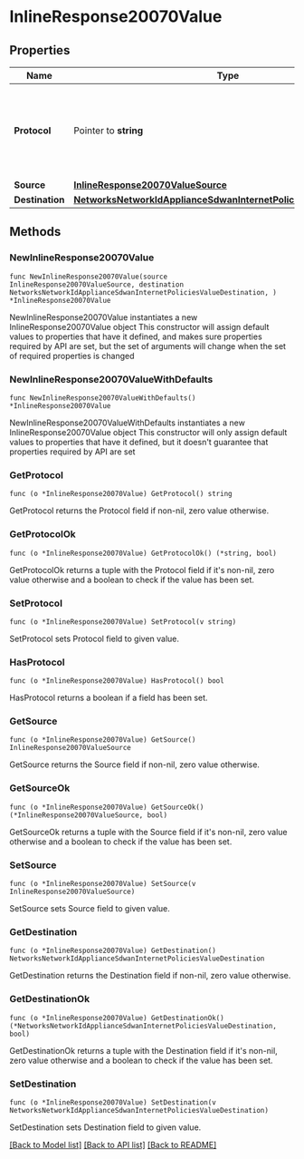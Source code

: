 # InlineResponse20070Value

## Properties

Name | Type | Description | Notes
------------ | ------------- | ------------- | -------------
**Protocol** | Pointer to **string** | Protocol of &#39;custom&#39; type traffic filter. Must be one of: &#39;tcp&#39;, &#39;udp&#39;, &#39;icmp6&#39; or &#39;any&#39; | [optional] 
**Source** | [**InlineResponse20070ValueSource**](InlineResponse20070ValueSource.md) |  | 
**Destination** | [**NetworksNetworkIdApplianceSdwanInternetPoliciesValueDestination**](NetworksNetworkIdApplianceSdwanInternetPoliciesValueDestination.md) |  | 

## Methods

### NewInlineResponse20070Value

`func NewInlineResponse20070Value(source InlineResponse20070ValueSource, destination NetworksNetworkIdApplianceSdwanInternetPoliciesValueDestination, ) *InlineResponse20070Value`

NewInlineResponse20070Value instantiates a new InlineResponse20070Value object
This constructor will assign default values to properties that have it defined,
and makes sure properties required by API are set, but the set of arguments
will change when the set of required properties is changed

### NewInlineResponse20070ValueWithDefaults

`func NewInlineResponse20070ValueWithDefaults() *InlineResponse20070Value`

NewInlineResponse20070ValueWithDefaults instantiates a new InlineResponse20070Value object
This constructor will only assign default values to properties that have it defined,
but it doesn't guarantee that properties required by API are set

### GetProtocol

`func (o *InlineResponse20070Value) GetProtocol() string`

GetProtocol returns the Protocol field if non-nil, zero value otherwise.

### GetProtocolOk

`func (o *InlineResponse20070Value) GetProtocolOk() (*string, bool)`

GetProtocolOk returns a tuple with the Protocol field if it's non-nil, zero value otherwise
and a boolean to check if the value has been set.

### SetProtocol

`func (o *InlineResponse20070Value) SetProtocol(v string)`

SetProtocol sets Protocol field to given value.

### HasProtocol

`func (o *InlineResponse20070Value) HasProtocol() bool`

HasProtocol returns a boolean if a field has been set.

### GetSource

`func (o *InlineResponse20070Value) GetSource() InlineResponse20070ValueSource`

GetSource returns the Source field if non-nil, zero value otherwise.

### GetSourceOk

`func (o *InlineResponse20070Value) GetSourceOk() (*InlineResponse20070ValueSource, bool)`

GetSourceOk returns a tuple with the Source field if it's non-nil, zero value otherwise
and a boolean to check if the value has been set.

### SetSource

`func (o *InlineResponse20070Value) SetSource(v InlineResponse20070ValueSource)`

SetSource sets Source field to given value.


### GetDestination

`func (o *InlineResponse20070Value) GetDestination() NetworksNetworkIdApplianceSdwanInternetPoliciesValueDestination`

GetDestination returns the Destination field if non-nil, zero value otherwise.

### GetDestinationOk

`func (o *InlineResponse20070Value) GetDestinationOk() (*NetworksNetworkIdApplianceSdwanInternetPoliciesValueDestination, bool)`

GetDestinationOk returns a tuple with the Destination field if it's non-nil, zero value otherwise
and a boolean to check if the value has been set.

### SetDestination

`func (o *InlineResponse20070Value) SetDestination(v NetworksNetworkIdApplianceSdwanInternetPoliciesValueDestination)`

SetDestination sets Destination field to given value.



[[Back to Model list]](../README.md#documentation-for-models) [[Back to API list]](../README.md#documentation-for-api-endpoints) [[Back to README]](../README.md)


